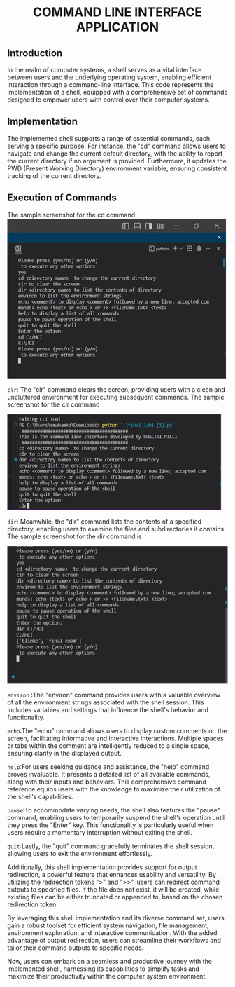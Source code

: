 <h1 align = "center">
COMMAND LINE INTERFACE APPLICATION
</h1>

<h2>Introduction</h2>
In the realm of computer systems, a shell serves as a vital interface between users and the underlying operating system, 
enabling efficient interaction through a command-line interface. This code represents the implementation of a shell, 
equipped with a comprehensive set of commands designed to empower users with control over their computer systems.

<h2>Implementation</h2>
The implemented shell supports a range of essential commands, each serving a specific purpose. For instance, the "cd" 
command allows users to navigate and change the current default directory, with the ability to report the current directory
if no argument is provided. Furthermore, it updates the PWD (Present Working Directory) environment variable,
 ensuring consistent tracking of the current directory.
 
 <h2>Execution of Commands</h2>
 The sample screenshot for the cd command
 <img src="https://github.com/shaalni01/Command-Line-Interface/blob/main/assets/Creating%20cd%20command.JPG"/>

`clr`: The "clr" command clears the screen, providing users with a clean and uncluttered environment for executing subsequent commands.
The sample screenshot for the clr command

<img src="https://github.com/shaalni01/Command-Line-Interface/blob/main/assets/Creating%20clr%20command.JPG"/>

`dir`: Meanwhile, the "dir" command lists the contents of a specified directory, enabling users to examine the files and subdirectories it contains.
The sample screenshot for the dir command is

<img src="https://github.com/shaalni01/Command-Line-Interface/blob/main/assets/Creating%20Dir%20Command.JPG"/>

`environ` :The "environ" command provides users with a valuable overview of all the environment strings associated with the shell session.
 This includes variables and settings that influence the shell's behavior and functionality.

`echo`:The "echo" command allows users to display custom comments on the screen, facilitating informative and interactive interactions. 
 Multiple spaces or tabs within the comment are intelligently reduced to a single space, ensuring clarity in the displayed output.

`help`:For users seeking guidance and assistance, the "help" command proves invaluable. It presents a detailed list of all available commands, 
along with their inputs and behaviors. This comprehensive command reference equips users with the knowledge to maximize their utilization of 
the shell's capabilities.

`pause`:To accommodate varying needs, the shell also features the "pause" command, enabling users to temporarily suspend the shell's operation until they
 press the "Enter" key. This functionality is particularly useful when users require a momentary interruption without exiting the shell.

`quit`:Lastly, the "quit" command gracefully terminates the shell session, allowing users to exit the environment effortlessly.

Additionally, this shell implementation provides support for output redirection, a powerful feature that enhances usability and versatility. 
By utilizing the redirection tokens ">" and ">>", users can redirect command outputs to specified files. If the file does not exist, 
it will be created, while existing files can be either truncated or appended to, based on the chosen redirection token.

By leveraging this shell implementation and its diverse command set, users gain a robust toolset for efficient system navigation, 
file management, environment exploration, and interactive communication. With the added advantage of output redirection, 
users can streamline their workflows and tailor their command outputs to specific needs.

Now, users can embark on a seamless and productive journey with the implemented shell, 
harnessing its capabilities to simplify tasks and maximize their productivity within the computer system environment.
